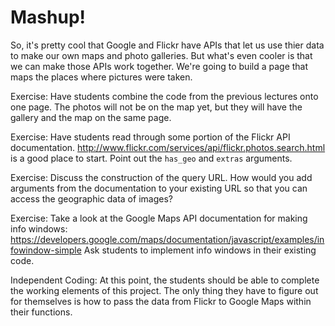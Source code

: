 # Mashup!

So, it's pretty cool that Google and Flickr have APIs that let us use thier data to make our own maps and photo galleries. But what's even cooler is that we can make those APIs work together. We're going to build a page that maps the places where pictures were taken.

Exercise: Have students combine the code from the previous lectures onto one page. The photos will not be on the map yet, but they will have the gallery and the map on the same page.

Exercise: Have students read through some portion of the Flickr API documentation. http://www.flickr.com/services/api/flickr.photos.search.html is a good place to start. Point out the `has_geo` and `extras` arguments.

Exercise: Discuss the construction of the query URL. How would you add arguments from the documentation to your existing URL so that you can access the geographic data of images?

Exercise: Take a look at the Google Maps API documentation for making info windows: https://developers.google.com/maps/documentation/javascript/examples/infowindow-simple
Ask students to implement info windows in their existing code.

Independent Coding: At this point, the students should be able to complete the working elements of this project. The only thing they have to figure out for themselves is how to pass the data from Flickr to Google Maps within their functions.







